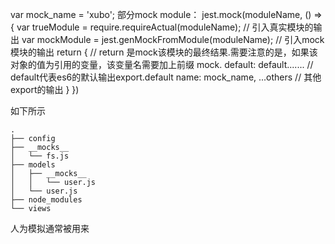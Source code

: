 var mock_name = 'xubo';
部分mock module： jest.mock(moduleName, () => {
  var trueModule = require.requireActual(moduleName); // 引入真实模块的输出
  var mockModule = jest.genMockFromModule(moduleName); // 引入mock模块的输出
  return { // return 是mock该模块的最终结果.需要注意的是，如果该对象的值为引用的变量，该变量名需要加上前缀 mock.
    default: default....... // default代表es6的默认输出export.default
    name: mock_name,
    ...others // 其他export的输出
  }
})

如下所示
```
.
├── config
├── __mocks__
│   └── fs.js
├── models
│   ├── __mocks__
│   │   └── user.js
│   └── user.js
├── node_modules
└── views
```
人为模拟通常被用来